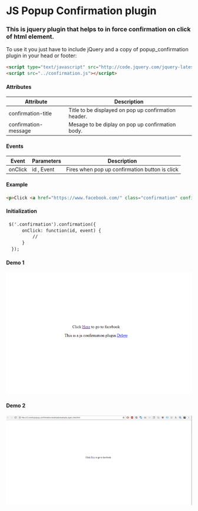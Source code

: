# JS Popup Confirmation plugin
### This is jquery plugin that helps to in force confirmation on click of html element.
To use it you just have to include jQuery and a copy of popup_confirmation plugin in your head or footer:

```html
<script type="text/javascript" src="http://code.jquery.com/jquery-latest.js"></script>
<script src="../confirmation.js"></script>
```

#### Attributes
| Attribute | Description |
| --- | --- |
| confirmation-title | Title to be displayed on pop up confirmation header.|
| confirmation-message | Mesage to be diplay on pop up confirmation body.|

#### Events
| Event |Parameters | Description |
| --- | --- | --- |
| onClick | id , Event| Fires when pop up confirmation button is click |

#### Example 

```html
<p>Click <a href="https://www.facebook.com/" class="confirmation" confirmation-title='Confirmation' confirmation-message='Do you want to go to facebook ?'>Here</a> to go to facebook</p>
```
#### Initialization

```html
 $('.confirmation').confirmation({
      onClick: function(id, event) {
          //
      }
  });
```

#### Demo 1
![](example/images/demo3.gif)
#### Demo 2
![](example/images/demo4.gif)
